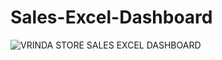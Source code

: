 # Sales-Excel-Dashboard


![VRINDA STORE SALES EXCEL DASHBOARD](https://user-images.githubusercontent.com/119479099/221609638-d3801b27-985f-4605-a1fa-eee9af0dc50c.png)
